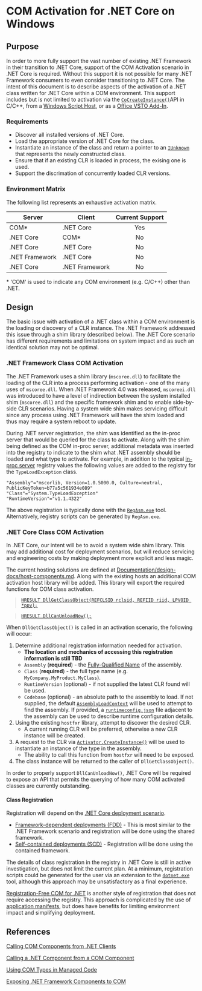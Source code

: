 # COM Activation for .NET Core on Windows

## Purpose

In order to more fully support the vast number of existing .NET Framework in their transition to .NET Core, support of the COM Activation scenario in .NET Core is required. Without this support it is not possible for many .NET Framework consumers to even consider transitioning to .NET Core. The intent of this document is to describe aspects of the activation of a .NET class written for .NET Core within a COM environment. This support includes but is not limited to activation via the [`CoCreateInstance()`](https://docs.microsoft.com/en-us/windows/desktop/api/combaseapi/nf-combaseapi-cocreateinstance)API in C/C++, from a [Windows Script Host](https://docs.microsoft.com/en-us/windows/desktop/com/using-com-objects-in-windows-script-host), or as a [Office VSTO Add-In](https://docs.microsoft.com/en-us/visualstudio/vsto/create-vsto-add-ins-for-office-by-using-visual-studio).

### Requirements

* Discover all installed versions of .NET Core.
* Load the appropriate version of .NET Core for the class.
* Instantiate an instance of the class and return a pointer to an [`IUnknown`](https://docs.microsoft.com/en-us/windows/desktop/api/unknwn/nn-unknwn-iunknown) that represents the newly constructed class.
* Ensure that if an existing CLR is loaded in process, the exising one is used.
* Support the discrimation of concurrently loaded CLR versions.

### Environment Matrix

The following list represents an exhaustive activation matrix.

|Server | Client | Current Support |
| --- | --- | :---: |
| COM* | .NET Core | Yes |
| .NET Core | COM* | No |
| .NET Core | .NET Core | No |
| .NET Framework | .NET Core | No |
| .NET Core | .NET Framework | No |

\* 'COM' is used to indicate any COM environment (e.g. C/C++) other than .NET.

## Design

The basic issue with activation of a .NET class within a COM environment is the loading or discovery of a CLR instance. The .NET Framework addressed this issue through a shim library (described below). The .NET Core scenario has different requirements and limitations on system impact and as such an identical solution may not be optimal.

### .NET Framework Class COM Activation

The .NET Framework uses a shim library (`mscoree.dll`) to facilitate the loading of the CLR into a process performing activation - one of the many uses of `mscoree.dll`. When .NET Framework 4.0 was released, `mscoreei.dll` was introduced to have a level of indirection between the system installed shim (`mscoree.dll`) and the specific framework shim and to enable side-by-side CLR scenarios. Having a system wide shim makes servicing difficult since any process using .NET Framework will have the shim loaded and thus may require a system reboot to update.

During .NET server registration, the shim was identified as the in-proc server that would be queried for the class to activate. Along with the shim being defined as the COM in-proc server, additional metadata was inserted into the registry to indicate to the shim what .NET assembly should be loaded and what type to activate. For example, in addition to the typical [in-proc server](https://docs.microsoft.com/en-us/windows/desktop/com/inprocserver32) registry values the following values are added to the registry for the `TypeLoadException` class.

```
"Assembly"="mscorlib, Version=1.0.5000.0, Culture=neutral, PublicKeyToken=b77a5c561934e089"
"Class"="System.TypeLoadException"
"RuntimeVersion"="v1.1.4322"
```

The above registration is typically done with the [`RegAsm.exe`](https://docs.microsoft.com/en-us/dotnet/framework/tools/regasm-exe-assembly-registration-tool) tool. Alternatively, registry scripts can be generated by `RegAsm.exe`.

### .NET Core Class COM Activation

In .NET Core, our intent will be to avoid a system wide shim library. This may add additional cost for deployment scenarios, but will reduce servicing and engineering costs by making deployment more explicit and less magic.

The current hosting solutions are defined at [Documentation/design-docs/host-components.md](https://github.com/dotnet/core-setup/blob/master/Documentation/design-docs/host-components.md). Along with the existing hosts an additional COM activation host library will be added. This library will export the required functions for COM class activation.

>[`HRESULT DllGetClassObject(REFCLSID rclsid, REFIID riid, LPVOID *ppv);`](https://docs.microsoft.com/en-us/windows/desktop/api/combaseapi/nf-combaseapi-dllgetclassobject)

>[`HRESULT DllCanUnloadNow();`](https://docs.microsoft.com/en-us/windows/desktop/api/combaseapi/nf-combaseapi-dllcanunloadnow)

When `DllGetClassObject()` is called in an activation scenario, the following will occur:

1) Determine additional registration information needed for activation.
    * **The location and mechanics of accessing this registration information is still TBD**
    * `Assembly` (**required**) - the [Fully-Qualified Name](https://docs.microsoft.com/en-us/dotnet/framework/reflection-and-codedom/specifying-fully-qualified-type-names) of the assembly.
    * `Class` (**required**) - the full type name (e.g. `MyCompany.MyProduct.MyClass`).
    * `RuntimeVersion` (optional) - if not supplied the latest CLR found will be used.
    * `Codebase` (optional) - an absolute path to the assembly to load. If not supplied, the default [`AssemblyLoadContext`](https://docs.microsoft.com/en-us/dotnet/api/system.runtime.loader.assemblyloadcontext?view=netcore-2.1) will be used to attempt to find the assembly. If provided, a [`runtimeconfig.json`](https://github.com/dotnet/cli/blob/master/Documentation/specs/runtime-configuration-file.md) file adjacent to the assembly can be used to describe runtime configuration details.
1) Using the existing `hostfxr` library, attempt to discover the desired CLR.
    * A current running CLR will be preferred, otherwise a new CLR instance will be created.
1) A request to the CLR via [`Activator.CreateInstance()`](https://docs.microsoft.com/en-us/dotnet/api/system.activator.createinstance?view=netcore-2.1) will be used to instantiate an instance of the type in the assembly.
    * The ability to call this function from `hostfxr` will need to be exposed.
1) The class instance will be returned to the caller of `DllGetClassObject()`.

In order to properly support `DllCanUnloadNow()`, .NET Core will be required to expose an API that permits the querying of how many COM activated classes are currently outstanding.

#### Class Registration

Registration will depend on the [.NET Core deployment scenario](https://docs.microsoft.com/en-us/dotnet/core/deploying/).

* [Framework-dependent deployments (FDD)](https://docs.microsoft.com/en-us/dotnet/core/deploying/#framework-dependent-deployments-fdd) - This is most similar to the .NET Framework scenario and registration will be done using the shared framework. 
* [Self-contained deployments (SCD)](https://docs.microsoft.com/en-us/dotnet/core/deploying/#self-contained-deployments-scd) - Registration will be done using the contained framework.

The details of class registration in the registry in .NET Core is still in active investigation, but does not limit the current plan. At a minimum, registration scripts could be generated for the user via an extension to the [`dotnet.exe`](https://docs.microsoft.com/en-us/dotnet/core/tools/dotnet?tabs=netcore21) tool, although this approach may be unsatisfactory as a final experience.

[Registration-Free COM for .NET](https://docs.microsoft.com/en-us/dotnet/framework/interop/configure-net-framework-based-com-components-for-reg) is another style of registration that does not require accessing the registry. This approach is complicated by the use of [application manifests](https://docs.microsoft.com/en-us/windows/desktop/SbsCs/application-manifests), but does have benefits for limiting environment impact and simplifying deployment.

## References

[Calling COM Components from .NET Clients](https://msdn.microsoft.com/en-us/library/ms973800.aspx)

[Calling a .NET Component from a COM Component](https://msdn.microsoft.com/en-us/library/ms973802.aspx)

[Using COM Types in Managed Code](https://docs.microsoft.com/en-us/previous-versions/dotnet/netframework-4.0/3y76b69k%28v%3dvs.100%29)

[Exposing .NET Framework Components to COM](https://docs.microsoft.com/en-us/previous-versions/dotnet/netframework-4.0/zsfww439(v%3dvs.100))